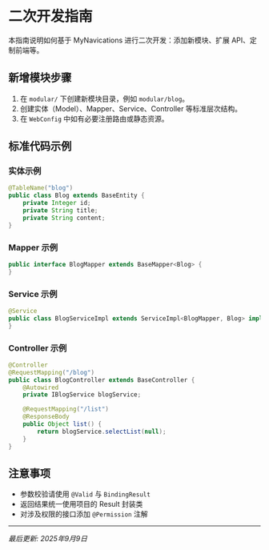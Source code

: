 # 二次开发指南

本指南说明如何基于 MyNavications 进行二次开发：添加新模块、扩展 API、定制前端等。

## 新增模块步骤

1. 在 `modular/` 下创建新模块目录，例如 `modular/blog`。
2. 创建实体（Model）、Mapper、Service、Controller 等标准层次结构。
3. 在 `WebConfig` 中如有必要注册路由或静态资源。

## 标准代码示例

### 实体示例
```java
@TableName("blog")
public class Blog extends BaseEntity {
    private Integer id;
    private String title;
    private String content;
}
```

### Mapper 示例
```java
public interface BlogMapper extends BaseMapper<Blog> {
}
```

### Service 示例
```java
@Service
public class BlogServiceImpl extends ServiceImpl<BlogMapper, Blog> implements IBlogService {
}
```

### Controller 示例
```java
@Controller
@RequestMapping("/blog")
public class BlogController extends BaseController {
    @Autowired
    private IBlogService blogService;

    @RequestMapping("/list")
    @ResponseBody
    public Object list() {
        return blogService.selectList(null);
    }
}
```

## 注意事项

- 参数校验请使用 `@Valid` 与 `BindingResult`
- 返回结果统一使用项目的 Result 封装类
- 对涉及权限的接口添加 `@Permission` 注解

---

*最后更新: 2025年9月9日*
